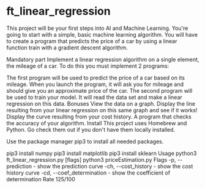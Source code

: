 # ft_linear_regression

This project will be your first steps into AI and Machine Learning. You're going to start with a simple, basic machine learning algorithm. You will have to create a program that predicts the price of a car by using a linear function train with a gradient descent algorithm.

Mandatory part
Implement a linear regression algorithm on a single element, the mileage of a car. To do this you must implement 2 programs:

The first program will be used to predict the price of a car based on its mileage. When you launch the program, it will ask you for mileage and should give you an approximate price of the car.
The second program will be used to train your model. It will read the data set and make a linear regression on this data.
Bonuses
View the data on a graph.
Display the line resulting from your linear regression on this same graph and see if it works!
Display the curve resulting from your cost history.
A program that checks the accuracy of your algorithm.
Install
This project uses Homebrew and Python. Go check them out if you don't have them locally installed.

Use the package manager pip3 to install all needed packages.

pip3 install numpy
pip3 install matplotlib
pip3 install sklearn
Usage
python3 ft_linear_regression.py [flags]
python3 priceEstimation.py
Flags
-p, --prediction            - show the prediction curve
-ch, --cost_history         - show the cost history curve
-cd, --coef_determination   - show the coefficient of determination
Rate
125/100
